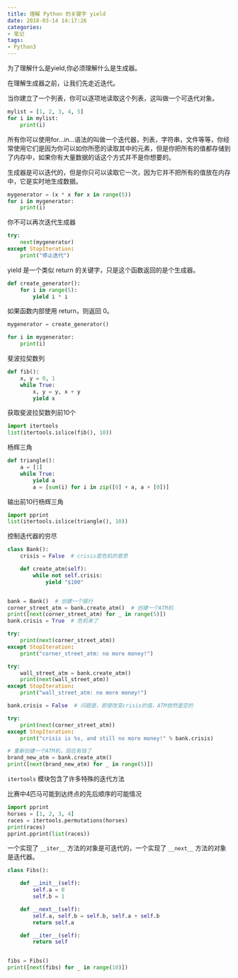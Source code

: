 ```yaml
---
title: 理解 Python 的关键字 yield
date: 2018-03-14 14:17:26
categories:
- 笔记
tags:
- Python3
---
```


为了理解什么是yield,你必须理解什么是生成器。

在理解生成器之前，让我们先走近迭代。

当你建立了一个列表，你可以逐项地读取这个列表，这叫做一个可迭代对象。

<!-- more -->

```python
mylist = [1, 2, 3, 4, 5]
for i in mylist:
    print(i)
```

所有你可以使用for...in...语法的叫做一个迭代器，列表，字符串，文件等等，你经常使用它们是因为你可以如你所愿的读取其中的元素，但是你把所有的值都存储到了内存中，如果你有大量数据的话这个方式并不是你想要的。

生成器是可以迭代的，但是你只可以读取它一次，因为它并不把所有的值放在内存中，它是实时地生成数据。

```python
mygenerator = (x * x for x in range(5))
for i in mygenerator:
    print(i)
```

你不可以再次迭代生成器

```python
try:
    next(mygenerator)
except StopIteration:
    print("停止迭代")
```

yield 是一个类似 return 的关键字，只是这个函数返回的是个生成器。

```python
def create_generator():
    for i in range(5):
        yield i * i
```

如果函数内部使用 return，则返回 0。

```python
mygenerator = create_generator()

for i in mygenerator:
    print(i)
```

斐波拉契数列

```python
def fib():
    x, y = 0, 1
    while True:
        x, y = y, x + y
        yield x
```

获取斐波拉契数列前10个

```python
import itertools
list(itertools.islice(fib(), 10))
```

杨辉三角

```python
def triangle():
    a = [1]
    while True:
        yield a
        a = [sum(i) for i in zip([0] + a, a + [0])]
```

输出前10行杨辉三角

```python
import pprint
list(itertools.islice(triangle(), 10))
```

控制迭代器的穷尽

```python
class Bank():
    crisis = False  # crisis是危机的意思

    def create_atm(self):
        while not self.crisis:
            yield "$100"


bank = Bank()  # 创建一个银行
corner_street_atm = bank.create_atm()  # 创建一个ATM机
print([next(corner_street_atm) for _ in range(5)])
bank.crisis = True  # 危机来了

try:
    print(next(corner_street_atm))
except StopIteration:
    print("corner_street_atm: no more money!")

try:
    wall_street_atm = bank.create_atm()
    print(next(wall_street_atm))
except StopIteration:
    print("wall_street_atm: no more money!")

bank.crisis = False  # 问题是，即使改变crisis的值，ATM依然是空的

try:
    print(next(corner_street_atm))
except StopIteration:
    print("crisis is %s, and still no more money!" % bank.crisis)

# 重新创建一个ATM机，现在有钱了
brand_new_atm = bank.create_atm()
print([next(brand_new_atm) for _ in range(5)])
```

`itertools` 模块包含了许多特殊的迭代方法

比赛中4匹马可能到达终点的先后顺序的可能情况

```python
import pprint
horses = [1, 2, 3, 4]
races = itertools.permutations(horses)
print(races)
pprint.pprint(list(races))
```

一个实现了 `__iter__` 方法的对象是可迭代的，一个实现了 `__next__` 方法的对象是迭代器。

```python
class Fibs():

    def __init__(self):
        self.a = 0
        self.b = 1

    def __next__(self):
        self.a, self.b = self.b, self.a + self.b
        return self.a

    def __iter__(self):
        return self


fibs = Fibs()
print([next(fibs) for _ in range(10)])
```
